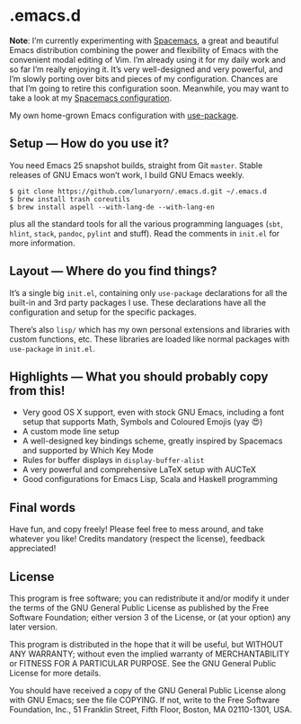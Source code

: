 .emacs.d
========

**Note**: I’m currently experimenting with [Spacemacs][], a great and beautiful
Emacs distribution combining the power and flexibility of Emacs with the
convenient modal editing of Vim.  I’m already using it for my daily work and so
far I’m really enjoying it.  It’s very well-designed and very powerful, and I’m
slowly porting over bits and pieces of my configuration.  Chances are that I’m
going to retire this configuration soon.  Meanwhile, you may want to take a look
at my [Spacemacs configuration](https://github.com/lunaryorn/dotfiles/tree/master/spacemacs/.spacemacs.d).

My own home-grown Emacs configuration with
[use-package](https://github.com/jwiegley/use-package).

[Spacemacs]: https://github.com/syl20bnr/spacemacs

Setup — How do you use it?
--------------------------

You need Emacs 25 snapshot builds, straight from Git `master`.  Stable
releases of GNU Emacs won’t work, I build GNU Emacs weekly.

```console
$ git clone https://github.com/lunaryorn/.emacs.d.git ~/.emacs.d
$ brew install trash coreutils
$ brew install aspell --with-lang-de --with-lang-en
```

plus all the standard tools for all the various programming languages (`sbt`,
`hlint`, `stack`, `pandoc`, `pylint` and stuff).  Read the comments in `init.el`
for more information.

Layout — Where do you find things?
----------------------------------

It’s a single big `init.el`, containing only `use-package` declarations for all
the built-in and 3rd party packages I use.  These declarations have all the
configuration and setup for the specific packages.

There’s also `lisp/` which has my own personal extensions and libraries with
custom functions, etc.  These libraries are loaded like normal packages with
`use-package` in `init.el`.

Highlights — What you should probably copy from this!
-----------------------------------------------------

- Very good OS X support, even with stock GNU Emacs, including a font setup that
  supports Math, Symbols and Coloured Emojis (yay 😍)
- A custom mode line setup
- A well-designed key bindings scheme, greatly inspired by Spacemacs and
  supported by Which Key Mode
- Rules for buffer displays in `display-buffer-alist`
- A very powerful and comprehensive LaTeX setup with AUCTeX
- Good configurations for Emacs Lisp, Scala and Haskell programming

Final words
-----------

Have fun, and copy freely!  Please feel free to mess around, and take whatever
you like!  Credits mandatory (respect the license), feedback appreciated!

License
-------

This program is free software; you can redistribute it and/or modify it under
the terms of the GNU General Public License as published by the Free Software
Foundation; either version 3 of the License, or (at your option) any later
version.

This program is distributed in the hope that it will be useful, but WITHOUT ANY
WARRANTY; without even the implied warranty of MERCHANTABILITY or FITNESS FOR A
PARTICULAR PURPOSE.  See the GNU General Public License for more details.

You should have received a copy of the GNU General Public License along with GNU
Emacs; see the file COPYING.  If not, write to the Free Software Foundation,
Inc., 51 Franklin Street, Fifth Floor, Boston, MA 02110-1301, USA.
